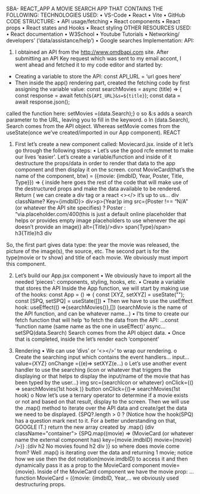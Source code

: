 

SBA- REACT_APP
A MOVIE SEARCH APP THAT CONTAINS THE FOLLOWING: 
TECHNOLOGIES USED:
•	VS-Code
•	React 
•	Vite 
•	GitHub 
CODE STRUCTURE:
•	API usage/fetching
•	React components
•	React props 
•	React states and Hooks
•	React styling 
OTHER RESOURCES USED:
•	React documentation
•	W3School
•	Youtube Tutorials 
•	Networking/ developers’ (‘data/assistance/help’)
•	Google searches 
Implementation:
API:
1.	I obtained an API from the http://www.omdbapi.com site. After submitting an API Key request which was sent to my email accont, I went ahead and fetched it to my code editor and started by:
-	Creating a variable to store the API: const API_URL = ‘url goes here’
- Then inside the app() rendering part, created the fetching code by first assigning the variable value: const searchMovies = async (title) => {
const response = await fetch(`${API_URL}&s=${title}`); 
const data = await response.json();

called the function here: setMovies =(data.Search);}
o	so &:s adds a search parameter to the URL, leaving you to fill in the keyword.
o	In (data.Search), Search comes from the API object. Whereas setMovie comes from the useState(once we’ve created/imported in our App component).
REACT
1.	First let’s create a new component called: Moviecard.jsx. inside of it let’s go through the following steps:
•	Let’s use the good rcfe emmet to make our lives ‘easier’. Let’s create a variable/function and inside of it destructure the props/data in order to render that data to the app component and then display it on the screen. 
const MovieCard(that’s the name of the component, btw) = ({movie: {imdbID, Year, Poster, Title, Type}}) => { inside here goes the rest of the code that will make use of the destructured props  and make the data available to be rendered. 
Return ( we can create a div tag or a react <></> it’s up to us…
 div className? Key={imdbID}>
div>p>{Year}p
img src={Poster !== “N/A” (or whatever the API site specifies) ? Poster : “via.placeholder.com/400(this is just a default online placeholder that helps or provides empty image placeholders to use whenever the api doesn’t provide an image)} alt={Title}/>div>
span{Type}/span>
h3{Title}h3
div

So, the first part gives data type: the year the movie was released, the picture of the image(s), the source, etc. The second part is for the type(movie or tv show) and title of each movie. We obviously must import this component. 

2.	Let’s build our App.jsx component
•	We obviously have to import all the needed ‘pieces’: components, styling, hooks, etc.
•	Create a variable that stores the API
Inside the App function, we will start by making use of the hooks:
const App = () => {
  const [XYZ, setXYZ] = useState("");
  const [SPQ, setSPQ] = useState([]) 
•	Then we have to use the useEffect hook: useEffect(() =>{searchMovies()},[]) (searchMovie is the name of the API function, and can be whatever name…) 
•	I’ts time to create our fetch function that will help ‘to fetch the data from the API: …const ‘function name (same name as the one in useEffect)’ async…setSPQ(data.Search) Search comes from the API object data. 
•	Once that is completed, inside the <return> let’s render each ‘component’

3.	Rendering 
•	We can use ‘divs’ or ‘<></>’ to wrap our rendering. 
o	Create the searching input which contains the event handlers… input…value={XYZ} onChange ={(e)=> setXYZ(e…)
o	Let’s use another event handler to use the searching (icon or whatever that triggers the displaying or that helps to display the input/name of the movie that has been typed by the user…) img src={searchIcon or whatever} onClick={() => searchMovies(1st hook )} button onClick={()=> searchMovies(1st hook)
o	Now let’s use a ternary operator to determine if a movie exists or not and based on that result, display to the screen. Then we will use the .map() method to iterate over the API data and create/get the data we need to be displayed.  {SPQ?.length > 0 ? (Notice how the hook(SPQ) has a question mark next to it. For a better understanding on that, GOOGLE IT.) return the new array created by .map() (div className="container"> {SPQ.map((movie) => (MovieCard (or whatever name the external component has) key={movie.imdbID} movie={movie} />)}  :(div h2 No movies found h2 div )} so where does movie come from? Well .map() is iterating over the data and returning 1 movie; notice how we use then the dot notation(movie.imdbID) to access it and then dynamically pass it as a prop to the MovieCard component movie={movie}. Inside of the MovieCard component we have the movie prop: …function MovieCard = ({movie: {imdbID, Year,… we obviously used destructuring props.
